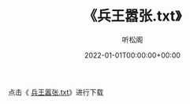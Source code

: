 ﻿---
title:  《兵王嚣张.txt》
date:   2022-01-01T00:00:00+00:00
author: 听松阁
layout: post
permalink: /兵王嚣张/
categories: 小说
tags: [小说]
---

点击《 [兵王嚣张.txt](http://img.660000.xyz/bookstukust/book/bntxt/10/兵王嚣张.txt)》进行下载